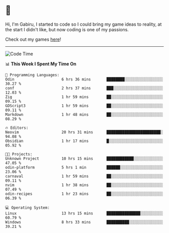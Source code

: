 # 🐀

Hi, I'm Gabiru, I started to code so I could bring my game ideas to reality, at the start I didn't like, but now coding is one of my passions.

Check out my games [here](https://gabiru.art/projetos/)!

---

<!--START_SECTION:waka-->
![Code Time](http://img.shields.io/badge/Code%20Time-370%20hrs%2043%20mins-blue)

📊 **This Week I Spent My Time On** 

```text
💬 Programming Languages: 
Odin                     6 hrs 36 mins       ████████░░░░░░░░░░░░░░░░░   30.27 % 
conf                     2 hrs 37 mins       ███░░░░░░░░░░░░░░░░░░░░░░   12.03 % 
Zig                      1 hr 59 mins        ██░░░░░░░░░░░░░░░░░░░░░░░   09.15 % 
GDScript3                1 hr 59 mins        ██░░░░░░░░░░░░░░░░░░░░░░░   09.11 % 
Markdown                 1 hr 48 mins        ██░░░░░░░░░░░░░░░░░░░░░░░   08.29 % 

🔥 Editors: 
Neovim                   20 hrs 31 mins      ████████████████████████░   94.08 % 
Obsidian                 1 hr 17 mins        █░░░░░░░░░░░░░░░░░░░░░░░░   05.92 % 

🐱‍💻 Projects: 
Unknown Project          10 hrs 15 mins      ████████████░░░░░░░░░░░░░   47.05 % 
odin-platform            5 hrs 1 min         ██████░░░░░░░░░░░░░░░░░░░   23.06 % 
carnaval                 1 hr 59 mins        ██░░░░░░░░░░░░░░░░░░░░░░░   09.11 % 
nvim                     1 hr 38 mins        ██░░░░░░░░░░░░░░░░░░░░░░░   07.49 % 
odin-recipes             1 hr 23 mins        ██░░░░░░░░░░░░░░░░░░░░░░░   06.39 % 

💻 Operating System: 
Linux                    13 hrs 15 mins      ███████████████░░░░░░░░░░   60.79 % 
Windows                  8 hrs 33 mins       ██████████░░░░░░░░░░░░░░░   39.21 % 
```


<!--END_SECTION:waka-->
